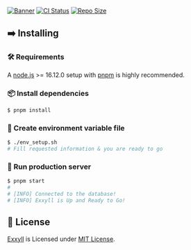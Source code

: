 [![Banner](https://cdn.upload.systems/uploads/AZRDGxJa.png)]()
[![CI Status](https://img.shields.io/github/workflow/status/gifaldyazkaa/exxyll/%5BPrettier%5D%20Lint?label=ci&logo=github-actions&style=for-the-badge)](./.github/workflows/Format-checking.yml) [![Repo Size](https://img.shields.io/github/repo-size/gifaldyazkaa/exxyll?logo=github&style=for-the-badge)](https://github.com/gifaldyazkaa/exxyll-origin/graphs/contributors)

## ➡️ Installing

### 🛠️ Requirements

A [node.js](https://nodejs.org) >= 16.12.0 setup with [pnpm](https://pnpm.io) is highly recommended.

### 📦 Install dependencies

```bash
$ pnpm install
```

### 🔑 Create environment variable file

```bash
$ ./env_setup.sh
# Fill requested information & you are ready to go
```

### 🏃 Run production server

```bash
$ pnpm start
#
# [INFO] Connected to the database!
# [INFO] Exxyll is Up and Ready to Go!
```

## 📄 License

[Exxyll](#) is Licensed under [MIT License](./LICENSE).
